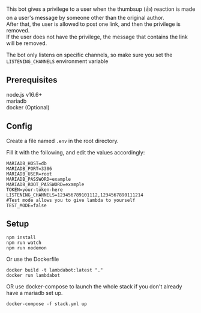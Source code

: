 This bot gives a privilege to a user when the thumbsup (👍) reaction is made on a user's message by someone other than the original author.  
After that, the user is allowed to post one link, and then the privilege is removed.  
If the user does not have the privilege, the message that contains the link will be removed.

The bot only listens on specific channels, so make sure you set the `LISTENING_CHANNELS` environment variable

## Prerequisites

node.js v16.6+  
mariadb  
docker (Optional)  

## Config

Create a file named `.env` in the root directory.

Fill it with the following, and edit the values accordingly:

```
MARIADB_HOST=db  
MARIADB_PORT=3306  
MARIADB_USER=root  
MARIADB_PASSWORD=example  
MARIADB_ROOT_PASSWORD=example  
TOKEN=your-token-here
LISTENING_CHANNELS=123456789101112,1234567890111214
#Test mode allows you to give lambda to yourself
TEST_MODE=false
```

## Setup

```
npm install  
npm run watch  
npm run nodemon  
```

Or use the Dockerfile
```
docker build -t lambdabot:latest "."  
docker run lambdabot  
```

OR use docker-compose to launch the whole stack if you don't already have a mariadb set up.
```
docker-compose -f stack.yml up
```